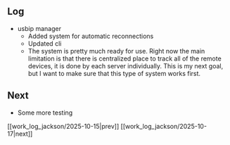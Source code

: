 ## Log
- usbip manager
	- Added system for automatic reconnections
	- Updated cli
	- The system is pretty much ready for use. Right now the main limitation is that there is centralized place to track all of the remote devices, it is done by each server individually. This is my next goal, but I want to make sure that this type of system works first.
## Next
- Some more testing

[[work_log_jackson/2025-10-15|prev]] [[work_log_jackson/2025-10-17|next]]
